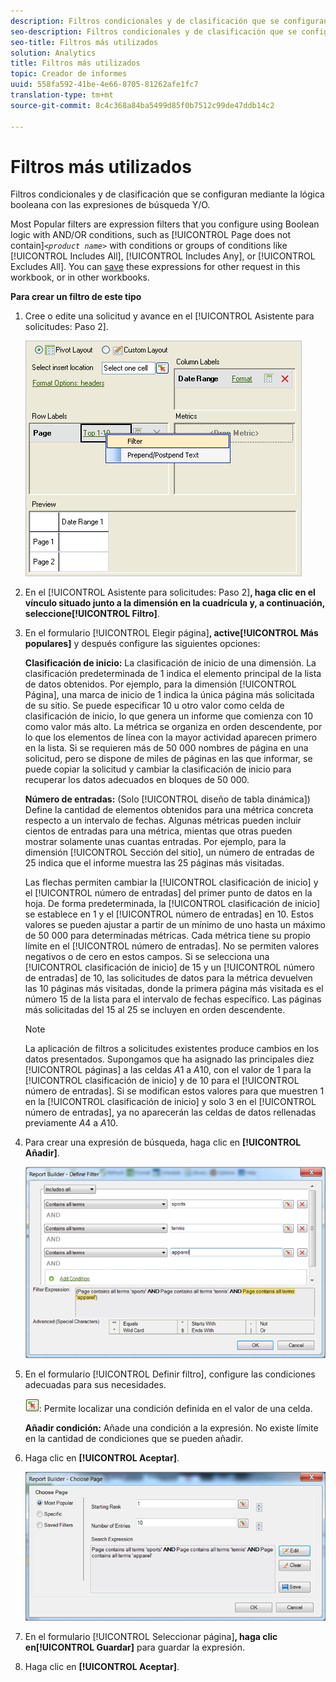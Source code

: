 ```yaml
---
description: Filtros condicionales y de clasificación que se configuran mediante la lógica booleana con las expresiones de búsqueda Y/O.
seo-description: Filtros condicionales y de clasificación que se configuran mediante la lógica booleana con las expresiones de búsqueda Y/O.
seo-title: Filtros más utilizados
solution: Analytics
title: Filtros más utilizados
topic: Creador de informes
uuid: 558fa592-41be-4e66-8705-81262afe1fc7
translation-type: tm+mt
source-git-commit: 8c4c368a84ba5499d85f0b7512c99de47ddb14c2

---
```



# Filtros más utilizados

Filtros condicionales y de clasificación que se configuran mediante la lógica booleana con las expresiones de búsqueda Y/O.

Most Popular filters are expression filters that you configure using Boolean logic with AND/OR conditions, such as [!UICONTROL Page does not contain]*`<product name>`* with conditions or groups of conditions like [!UICONTROL Includes All], [!UICONTROL Includes Any], or [!UICONTROL Excludes All]. You can [save](/help/analyze/report-builder/layout/c-filter-dimensions/saved-filters.md) these expressions for other request in this workbook, or in other workbooks.

**Para crear un filtro de este tipo**

1. Cree o edite una solicitud y avance en el [!UICONTROL Asistente para solicitudes: Paso 2].

   ![Información del paso](assets/dimension_filter.png)

1. En el [!UICONTROL Asistente para solicitudes: Paso 2]**, haga clic en el vínculo situado junto a la dimensión en la cuadrícula y, a continuación, seleccione[!UICONTROL Filtro]**.
1. En el formulario [!UICONTROL Elegir página]**, active[!UICONTROL Más populares]** y después configure las siguientes opciones:

   **Clasificación de inicio:** La clasificación de inicio de una dimensión. La clasificación predeterminada de 1 indica el elemento principal de la lista de datos obtenidos. Por ejemplo, para la dimensión [!UICONTROL Página], una marca de inicio de 1 indica la única página más solicitada de su sitio. Se puede especificar 10 u otro valor como celda de clasificación de inicio, lo que genera un informe que comienza con 10 como valor más alto. La métrica se organiza en orden descendente, por lo que los elementos de línea con la mayor actividad aparecen primero en la lista. Si se requieren más de 50 000 nombres de página en una solicitud, pero se dispone de miles de páginas en las que informar, se puede copiar la solicitud y cambiar la clasificación de inicio para recuperar los datos adecuados en bloques de 50 000.

   **Número de entradas:** (Solo [!UICONTROL diseño de tabla dinámica]) Define la cantidad de elementos obtenidos para una métrica concreta respecto a un intervalo de fechas. Algunas métricas pueden incluir cientos de entradas para una métrica, mientas que otras pueden mostrar solamente unas cuantas entradas. Por ejemplo, para la dimensión [!UICONTROL Sección del sitio], un número de entradas de 25 indica que el informe muestra las 25 páginas más visitadas.

   Las flechas permiten cambiar la [!UICONTROL clasificación de inicio] y el [!UICONTROL número de entradas] del primer punto de datos en la hoja. De forma predeterminada, la [!UICONTROL clasificación de inicio] se establece en 1 y el [!UICONTROL número de entradas] en 10. Estos valores se pueden ajustar a partir de un mínimo de uno hasta un máximo de 50 000 para determinadas métricas. Cada métrica tiene su propio límite en el [!UICONTROL número de entradas]. No se permiten valores negativos o de cero en estos campos. Si se selecciona una [!UICONTROL clasificación de inicio] de 15 y un [!UICONTROL número de entradas] de 10, las solicitudes de datos para la métrica devuelven las 10 páginas más visitadas, donde la primera página más visitada es el número 15 de la lista para el intervalo de fechas específico. Las páginas más solicitadas del 15 al 25 se incluyen en orden descendente.

   >[!NOTE]
   >
   >La aplicación de filtros a solicitudes existentes produce cambios en los datos presentados. Supongamos que ha asignado las principales diez [!UICONTROL páginas] a las celdas $A$1 a $A$10, con el valor de 1 para la [!UICONTROL clasificación de inicio] y de 10 para el [!UICONTROL número de entradas]. Si se modifican estos valores para que muestren 1 en la [!UICONTROL clasificación de inicio] y solo 3 en el [!UICONTROL número de entradas], ya no aparecerán las celdas de datos rellenadas previamente $A$4 a $A$10.

1. Para crear una expresión de búsqueda, haga clic en **[!UICONTROL Añadir]**.

   ![Información del paso](assets/expressions_define_filter.png)

1. En el formulario [!UICONTROL Definir filtro], configure las condiciones adecuadas para sus necesidades.

   ![select_cell_icon.png](assets/select_cell_icon.png): Permite localizar una condición definida en el valor de una celda.

   **Añadir condición:** Añade una condición a la expresión. No existe límite en la cantidad de condiciones que se pueden añadir.

1. Haga clic en **[!UICONTROL Aceptar]**.

   ![Información del paso](assets/choose_page_02.png)

1. En el formulario [!UICONTROL Seleccionar página]**, haga clic en[!UICONTROL Guardar]** para guardar la expresión.
1. Haga clic en **[!UICONTROL Aceptar]**.
